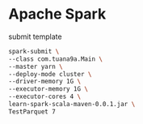 # Apache Spark

submit template

```bash
spark-submit \
--class com.tuana9a.Main \
--master yarn \
--deploy-mode cluster \
--driver-memory 1G \
--executor-memory 1G \
--executor-cores 4 \
learn-spark-scala-maven-0.0.1.jar \
TestParquet 7
```
